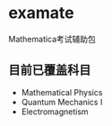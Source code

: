 # examate
Mathematica考试辅助包

## 目前已覆盖科目
* Mathematical Physics
* Quantum Mechanics I
* Electromagnetism
